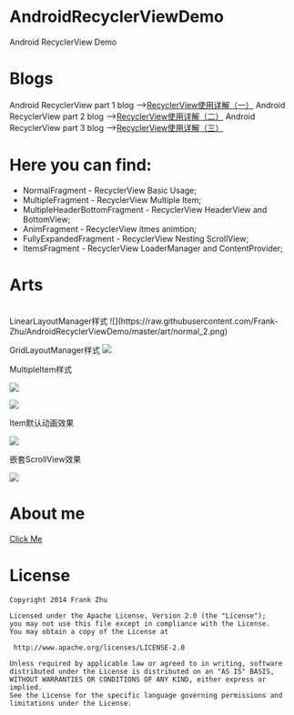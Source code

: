 # AndroidRecyclerViewDemo
Android RecyclerView Demo 

Blogs
============
Android RecyclerView part 1 blog -->[RecyclerView使用详解（一）](http://frank-zhu.github.io/android/2015/01/16/android-recyclerview-part-1/)
Android RecyclerView part 2 blog -->[RecyclerView使用详解（二）](http://frank-zhu.github.io/android/2015/02/25/android-recyclerview-part-2/)
Android RecyclerView part 3 blog -->[RecyclerView使用详解（三）](http://frank-zhu.github.io/android/2015/02/26/android-recyclerview-part-3/)

Here you can find:
============
  * NormalFragment - RecyclerView Basic Usage;
  * MultipleFragment - RecyclerView Multiple Item;
  * MultipleHeaderBottomFragment - RecyclerView HeaderView and BottomView;
  * AnimFragment - RecyclerView itmes animtion;
  * FullyExpandedFragment - RecyclerView Nesting ScrollView;
  * ItemsFragment - RecyclerView LoaderManager and ContentProvider;

Arts
============
<br>
LinearLayoutManager样式
![](https://raw.githubusercontent.com/Frank-Zhu/AndroidRecyclerViewDemo/master/art/normal_2.png)

GridLayoutManager样式
![](https://raw.githubusercontent.com/Frank-Zhu/AndroidRecyclerViewDemo/master/art/normal_1.png)

MultipleItem样式

![](https://raw.githubusercontent.com/Frank-Zhu/AndroidRecyclerViewDemo/master/art/multiple_item_1.png)

![](https://raw.githubusercontent.com/Frank-Zhu/AndroidRecyclerViewDemo/master/art/multiple_item_2.png)

Item默认动画效果

![](https://raw.githubusercontent.com/Frank-Zhu/AndroidRecyclerViewDemo/master/art/anim_1.gif)

嵌套ScrollView效果

![](https://raw.githubusercontent.com/Frank-Zhu/AndroidRecyclerViewDemo/master/art/fully_expanded_1.gif)

About me
============
[Click Me](http://frank-zhu.github.io/about.html)

License
============

    Copyright 2014 Frank Zhu

	Licensed under the Apache License, Version 2.0 (the "License");
	you may not use this file except in compliance with the License.
	You may obtain a copy of the License at

     http://www.apache.org/licenses/LICENSE-2.0

	Unless required by applicable law or agreed to in writing, software
	distributed under the License is distributed on an "AS IS" BASIS,
	WITHOUT WARRANTIES OR CONDITIONS OF ANY KIND, either express or implied.
	See the License for the specific language governing permissions and
	limitations under the License.